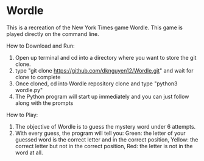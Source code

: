# Wordle
This is a recreation of the New York Times game Wordle. This game is played directly on the command line. 

How to Download and Run:
  1. Open up terminal and cd into a directory where you want to store the git clone.
  2. type "git clone https://github.com/dknguyen12/Wordle.git" and wait for clone to complete
  3. Once cloned, cd into Wordle repository clone and type "python3 wordle.py"
  4. The Python program will start up immediately and you can just follow along with the prompts

How to Play:
  1. The objective of Wordle is to guess the mystery word under 6 attempts.
  2. With every guess, the program will tell you:
        Green: the letter of your guessed word is the correct letter and in the correct position,
        Yellow: the correct letter but not in the correct position,
        Red: the letter is not in the word at all. 
